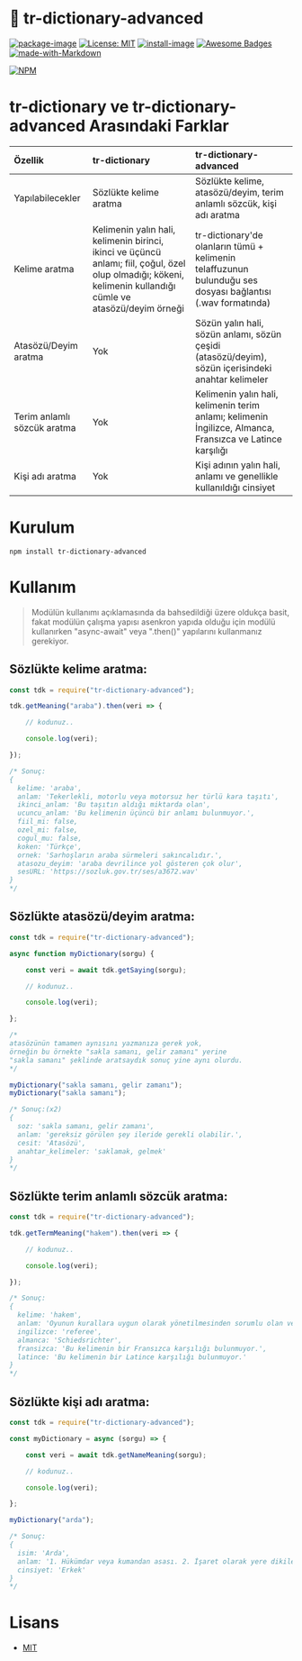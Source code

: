# 📖 tr-dictionary-advanced

[![package-image]][package-url]  [![License: MIT][license-image]][license-url] [![install-image]][install-url] [![Awesome Badges][badges-image]][badges-url] [![made-with-Markdown][markdown-image]][markdown-url]

[![NPM][npm-image]][npm-url]

# tr-dictionary ve tr-dictionary-advanced Arasındaki Farklar

| Özellik | tr-dictionary | tr-dictionary-advanced |
|:--------|:--------------|:-----------------------|
| Yapılabilecekler | Sözlükte kelime aratma | Sözlükte kelime, atasözü/deyim, terim anlamlı sözcük, kişi adı aratma |
| Kelime aratma | Kelimenin yalın hali, kelimenin birinci, ikinci ve üçüncü anlamı; fiil, çoğul, özel olup olmadığı; kökeni, kelimenin kullandığı cümle ve atasözü/deyim örneği | tr-dictionary'de olanların tümü + kelimenin telaffuzunun bulunduğu ses dosyası bağlantısı (.wav formatında) |
| Atasözü/Deyim aratma | Yok | Sözün yalın hali, sözün anlamı, sözün çeşidi (atasözü/deyim), sözün içerisindeki anahtar kelimeler |
| Terim anlamlı sözcük aratma | Yok | Kelimenin yalın hali, kelimenin terim anlamı; kelimenin İngilizce, Almanca, Fransızca ve Latince karşılığı |
| Kişi adı aratma | Yok | Kişi adının yalın hali, anlamı ve genellikle kullanıldığı cinsiyet |

# Kurulum
```batch
npm install tr-dictionary-advanced
```
# Kullanım

> Modülün kullanımı açıklamasında da bahsedildiği üzere oldukça basit, fakat modülün çalışma yapısı asenkron yapıda olduğu için modülü kullanırken "async-await" veya ".then()" yapılarını kullanmanız gerekiyor.

Sözlükte kelime aratma:
---
```js
const tdk = require("tr-dictionary-advanced");

tdk.getMeaning("araba").then(veri => {

    // kodunuz..

    console.log(veri);

});

/* Sonuç:
{
  kelime: 'araba',
  anlam: 'Tekerlekli, motorlu veya motorsuz her türlü kara taşıtı',
  ikinci_anlam: 'Bu taşıtın aldığı miktarda olan',
  ucuncu_anlam: 'Bu kelimenin üçüncü bir anlamı bulunmuyor.',
  fiil_mi: false,
  ozel_mi: false,
  cogul_mu: false,
  koken: 'Türkçe',
  ornek: 'Sarhoşların araba sürmeleri sakıncalıdır.',
  atasozu_deyim: 'araba devrilince yol gösteren çok olur',
  sesURL: 'https://sozluk.gov.tr/ses/a3672.wav'
}
*/
```

Sözlükte atasözü/deyim aratma:
---
```js
const tdk = require("tr-dictionary-advanced");

async function myDictionary(sorgu) {

    const veri = await tdk.getSaying(sorgu);

    // kodunuz..

    console.log(veri);

};

/*
atasözünün tamamen aynısını yazmanıza gerek yok,
örneğin bu örnekte "sakla samanı, gelir zamanı" yerine
"sakla samanı" şeklinde aratsaydık sonuç yine aynı olurdu.
*/ 

myDictionary("sakla samanı, gelir zamanı");
myDictionary("sakla samanı");

/* Sonuç:(x2)
{
  soz: 'sakla samanı, gelir zamanı',
  anlam: 'gereksiz görülen şey ileride gerekli olabilir.',
  cesit: 'Atasözü',
  anahtar_kelimeler: 'saklamak, gelmek'
}
*/
```

Sözlükte terim anlamlı sözcük aratma:
---
```js
const tdk = require("tr-dictionary-advanced");

tdk.getTermMeaning("hakem").then(veri => {

    // kodunuz..

    console.log(veri);

});

/* Sonuç:
{
  kelime: 'hakem',
  anlam: 'Oyunun kurallara uygun olarak yönetilmesinden sorumlu olan ve kararlarına uyulması gereken görevli.',
  ingilizce: 'referee',
  almanca: 'Schiedsrichter',
  fransizca: 'Bu kelimenin bir Fransızca karşılığı bulunmuyor.',
  latince: 'Bu kelimenin bir Latince karşılığı bulunmuyor.'
}
*/
```

Sözlükte kişi adı aratma:
---
```js
const tdk = require("tr-dictionary-advanced");

const myDictionary = async (sorgu) => {

    const veri = await tdk.getNameMeaning(sorgu);

    // kodunuz..

    console.log(veri);

};

myDictionary("arda");

/* Sonuç:
{
  isim: 'Arda',
  anlam: '1. Hükümdar veya kumandan asası. 2. İşaret olarak yere dikilen çubuk. 3. Sonra gelen.4. Meriç ırmağının Edirne yöresindeki önemli bir kolu. 5. Uygur yazılarında geçen çok eski bir Türk adı. ',
  cinsiyet: 'Erkek'
}
*/
```


# Lisans

- [MIT](https://github.com/ardneps/tr-dictionary-advanced/blob/master/LICENSE)

[package-url]: http://npmjs.org/package/tr-dictionary-advanced
[package-image]: https://badge.fury.io/js/tr-dictionary-advanced.svg

[install-url]: https://packagephobia.com/result?p=tr-dictionary-advanced
[install-image]: https://packagephobia.com/badge?p=tr-dictionary-advanced

[npm-url]: https://nodei.co/npm/tr-dictionary-advanced/
[npm-image]: https://nodei.co/npm/tr-dictionary-advanced.png?downloads=true&downloadRank=true&stars=false

[license-url]: https://lbesson.mit-license.org/
[license-image]: https://img.shields.io/badge/License-MIT-blue.svg

[badges-url]: https://github.com/Naereen/badges
[badges-image]: https://img.shields.io/badge/badges-awesome-green.svg

[markdown-url]: http://commonmark.org
[markdown-image]: https://img.shields.io/badge/Made%20with-Markdown-1f425f.svg